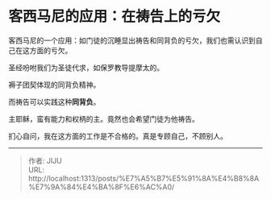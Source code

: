 # 客西马尼的应用：在祷告上的亏欠

客西马尼的一个应用：如门徒的沉睡显出祷告和同背负的亏欠，我们也需认识到自己在这方面的亏欠。

圣经吩咐我们为圣徒代求，如保罗教导提摩太的。

褥子团契体现的同背负精神。

而祷告可以实践这种**同背负**。

主耶稣，蛮有能力和权柄的主。竟然也会希望门徒为他祷告。

扪心自问，我在这方面的工作是不合格的。真是专顾自己，不顾别人。

---

> 作者: JIJU  
> URL: http://localhost:1313/posts/%E7%A5%B7%E5%91%8A%E4%B8%8A%E7%9A%84%E4%BA%8F%E6%AC%A0/  

